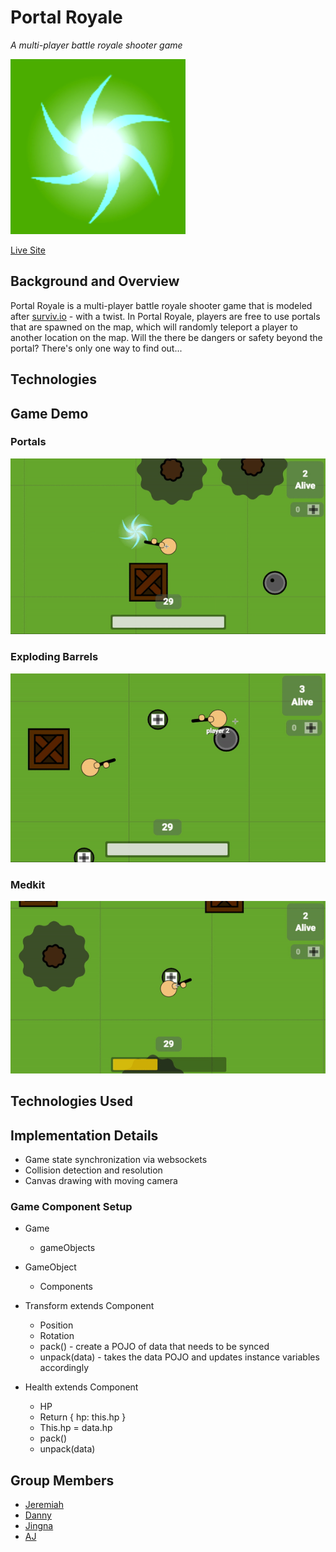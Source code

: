 # Portal Royale

_A multi-player battle royale shooter game_

<img src="./frontend/public/images/icon.png" />

[Live Site](http://portalroyale.herokuapp.com/#/)

## Background and Overview

Portal Royale is a multi-player battle royale shooter game that is modeled after [surviv.io](http://surviv.io/) - with a twist. In Portal Royale, players are free to use portals that are spawned on the map, which will randomly teleport a player to another location on the map. Will the there be dangers or safety beyond the portal? There's only one way to find out...

## Technologies


## Game Demo

### Portals
<img src="./docs/gifs/portal.gif"/>

### Exploding Barrels
<img src="./docs/gifs/exploding_barrel.gif"/>

### Medkit
<img src="./docs/gifs/medkit.gif"/>

## Technologies Used

## Implementation Details
* Game state synchronization via websockets
* Collision detection and resolution
* Canvas drawing with moving camera

### Game Component Setup

* Game
  * gameObjects

* GameObject
  * Components

* Transform extends Component
  * Position
  * Rotation
  * pack() - create a POJO of data that needs to be synced
  * unpack(data) - takes the data POJO and updates instance variables accordingly

* Health extends Component
  * HP
  * Return { hp: this.hp }
  * This.hp = data.hp
  * pack()
  * unpack(data)

##

## Group Members
* [Jeremiah](https://github.com/jeremiahkellick)
* [Danny](https://github.com/OnlyChobo)
* [Jingna](https://github.com/jli57)
* [AJ](https://github.com/ajgosling)

